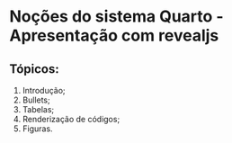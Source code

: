 # Noções do sistema Quarto - Apresentação com revealjs

## Tópicos:

1. Introdução;
2. Bullets;
3. Tabelas;
4. Renderização de códigos;
5. Figuras.
